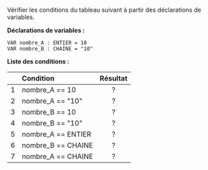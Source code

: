 Vérifier les conditions du tableau suivant à partir des déclarations de variables.

**Déclarations de variables :**

```algo
VAR nombre_A : ENTIER = 10
VAR nombre_B : CHAINE = "10"
```

**Liste des conditions :**

|   | Condition          | Résultat |
|:--|:-------------------|:--------:|
| 1 | nombre_A == 10     |    ?     |
| 2 | nombre_A == "10"   |    ?     |
| 3 | nombre_B == 10     |    ?     |
| 4 | nombre_B == "10"   |    ?     |
| 5 | nombre_A == ENTIER |    ?     |
| 6 | nombre_B == CHAINE |    ?     |
| 7 | nombre_A == CHAINE |    ?     |